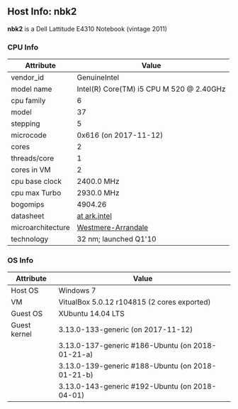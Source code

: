 ## Host Info: nbk2

**nbk2** is a Dell Lattitude E4310 Notebook (vintage 2011)

### CPU Info

| Attribute | Value |
| --------- | ----- |
| vendor_id    | GenuineIntel |
| model name   | Intel(R) Core(TM) i5 CPU M 520  @ 2.40GHz |
| cpu family   | 6 |
| model        | 37 |
| stepping     | 5 |
| microcode    | 0x616 (on 2017-11-12) |
| cores        | 2 |
| threads/core | 1 |
| cores in VM  | 2 |
| cpu base clock  | 2400.0 MHz |
| cpu max Turbo   | 2930.0 MHz |
| bogomips     | 4904.26 |
| datasheet    | [at ark.intel](https://ark.intel.com/en/products/47341) |
| microarchitecture | [Westmere-Arrandale](https://en.wikipedia.org/wiki/Westmere_(microarchitecture)) |
| technology   | 32 nm; launched Q1'10 |

### OS Info

| Attribute | Value |
| --------- | ----- |
| Host OS      | Windows 7 |
| VM           | VitualBox 5.0.12 r104815 (2 cores exported) |
| Guest OS     | XUbuntu 14.04 LTS |
| Guest kernel | 3.13.0-133-generic (on 2017-11-12) |
|              | 3.13.0-137-generic #186-Ubuntu  (on 2018-01-21-a) |
|              | 3.13.0-139-generic #188-Ubuntu  (on 2018-01-21-b) |
|              | 3.13.0-143-generic #192-Ubuntu  (on 2018-04-01) |
